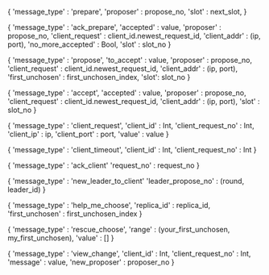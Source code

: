 {
    'message_type' : 'prepare',
    'proposer' : propose_no,
    'slot' : next_slot,
}

{
    'message_type' : 'ack_prepare',
    'accepted' : value,
    'proposer' : propose_no,
    'client_request' : client_id.newest_request_id,
    'client_addr' : (ip, port),
    'no_more_accepted' : Bool,
    'slot' : slot_no
}

{
    'message_type' : 'propose',
    'to_accept' : value,
    'proposer'  : propose_no,
    'client_request' : client_id.newest_request_id,
    'client_addr' : (ip, port),
    'first_unchosen' : first_unchosen_index,
    'slot': slot_no
}

{
    'message_type' : 'accept',
    'accepted' : value,
    'proposer'  : propose_no,
    'client_request' : client_id.newest_request_id,
    'client_addr' : (ip, port),
    'slot' : slot_no
}

{
    'message_type' : 'client_request',
    'client_id' : Int,
    'client_request_no' : Int,
    'client_ip' : ip,
    'client_port' : port,
    'value' : value 
}

{
    'message_type' : 'client_timeout',
    'client_id' : Int,
    'client_request_no' : Int
}

{
    'message_type' : 'ack_client'
    'request_no' : request_no
}

{
    'message_type' : 'new_leader_to_client'
    'leader_propose_no' : (round, leader_id)
}

{
    'message_type' : 'help_me_choose',
    'replica_id' : replica_id,
    'first_unchosen' : first_unchosen_index
}

{
    'message_type' : 'rescue_choose',
    'range' : (your_first_unchosen, my_first_unchosen),
    'value' : [] 
}

{
    'message_type' : 'view_change',
    'client_id' : Int,
    'client_request_no' : Int,
    'message' : value,
    'new_proposer' : proposer_no
}
